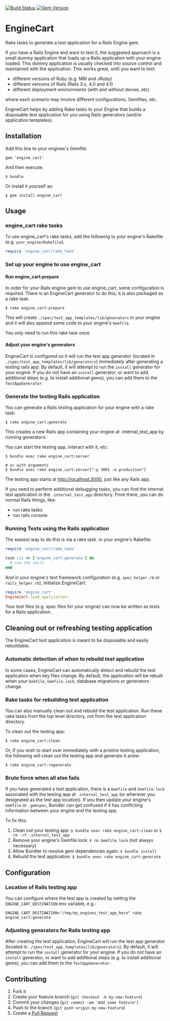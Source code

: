 [![Build Status](https://travis-ci.org/cbeer/engine_cart.svg?branch=master)](https://travis-ci.org/cbeer/engine_cart) [![Gem Version](https://badge.fury.io/rb/engine_cart.svg)](http://badge.fury.io/rb/engine_cart)

# EngineCart

Rake tasks to generate a test application for a Rails Engine gem.

If you have a Rails Engine and want to test it, the suggested approach is a small dummy application that loads up a Rails application with your engine loaded. This dummy application is usually checked into source control and maintained with the application. This works great, until you want to test:

 - different versions of Ruby (e.g. MRI and JRuby)
 - different versions of Rails (Rails 3.x, 4.0 and 4.1)
 - different deployment environments (with and without devise, etc)

where each scenario may involve different configurations, Gemfiles, etc.

EngineCart helps by adding Rake tasks to your Engine that builds a disposable test application for you using Rails generators (and/or application templates).

## Installation

Add this line to your engines's Gemfile:

    gem 'engine_cart'

And then execute:

    $ bundle

Or install it yourself as:

    $ gem install engine_cart

## Usage

### engine_cart rake tasks

To use engine_cart's rake tasks, add the following to *your* engine's Rakefile (e.g. `your_engine/Rakefile`):

```ruby
require 'engine_cart/rake_task'
```

### Set up your engine to use engine_cart

#### Run engine_cart:prepare

In order for your Rails engine gem to use engine_cart, some configuration is required. There is an EngineCart generator to do this; it is also packaged as a rake task.

```
$ rake engine_cart:prepare
```

This will create `./spec/test_app_templates/lib/generators` in your engine and it will also append some code to your engine's `Gemfile`.

You only need to run this rake task once.

#### Adjust your engine's generators

EngineCart is configured so it will run the test app generator (located in `./spec/test_app_templates/lib/generators`) immediately after generating a testing rails app. By default, it will attempt to run the `install` generator for your engine. If you do not have an `install` generator, or want to add additional steps (e.g. to install additional gems), you can add them to the `TestAppGenerator`.


### Generate the testing Rails application

You can generate a Rails testing application for your engine with a rake task:

```
$ rake engine_cart:generate
```

This creates a new Rails app containing your engine at .internal_test_app by running generators.

You can start the testing app, interact with it, etc:

```
$ bundle exec rake engine_cart:server

# or with arguments
$ bundle exec rake engine_cart:server["-p 3001 -e production"]
```

The testing app starts at [http://localhost:3000](http://localhost:3000), just like any Rails app.

If you need to perform additional debugging tasks, you can find the internal test application in the `.internal_test_app` directory. From there, you can do normal Rails things, like:
* run rake tasks
* run rails console

### Running Tests using the Rails application

The easiest way to do this is via a rake task.  In your engine's Rakefile:

```ruby
require 'engine_cart/rake_task'

task :ci => ['engine_cart:generate'] do
  # run the tests
end
```

And in your engine's test framework configuration (e.g. `spec_helper.rb` or `rails_helper.rb`), initialize EngineCart:

```ruby
require 'engine_cart'
EngineCart.load_application!
```

Your test files (e.g. spec files for your engine) can now be written as tests for a Rails application.

## Cleaning out or refreshing testing application

The EngineCart test application is meant to be disposable and easily rebuildable.

### Automatic detection of when to rebuild test application

In some cases, EngineCart can automatically detect and rebuild the test application when key files change. By default, the application will be rebuilt when your `Gemfile`, `Gemfile.lock`, database migrations or generators change.

### Rake tasks for rebuilding test application

You can also manually clean out and rebuild the test application.  Run these rake tasks from the top level directory, not from the test application directory.

To clean out the testing app:

```
$ rake engine_cart:clean
```

Or, if you wish to start over immediately with a pristine testing application, the following will clean out the testing app and generate it anew:

```
$ rake engine_cart:regenerate
```

### Brute force when all else fails

If you have generated a test application, there is a `Gemfile` and `Gemfile.lock` associated with the testing app at `.internal_test_app` (or wherever you designated as the test app location).  If you then update *your* engine's `Gemfile` or `.gemspec`, Bundler can get confused if it has conflicting information between your engine and the testing app.

To fix this:

1. Clean out your testing app: `$ bundle exec rake engine_cart:clean` or `$ rm -rf .internal_test_app`
2. Remove your engine's Gemfile.lock: `$ rm Gemfile.lock` (not always necessary)
3. Allow Bundler to resolve gem dependencies again: `$ bundle install`
4. Rebuild the test application: `$ bundle exec rake engine_cart:generate`

## Configuration

### Location of Rails testing app

You can configure where the test app is created by setting the `ENGINE_CART_DESTINATION` env variable, e.g.:

```
ENGINE_CART_DESTINATION="/tmp/my_engines_test_app_here" rake engine_cart:generate
```

### Adjusting generators for Rails testing app

After creating the test application, EngineCart will run the test app generator (located in `./spec/test_app_templates/lib/generators`). By default, it will attempt to run the `install` generator for your engine. If you do not have an `install` generator, or want to add additional steps (e.g. to install additional gems), you can add them to the `TestAppGenerator`.

## Contributing

1. Fork it
2. Create your feature branch (`git checkout -b my-new-feature`)
3. Commit your changes (`git commit -am 'Add some feature'`)
4. Push to the branch (`git push origin my-new-feature`)
5. Create a [Pull Request](https://help.github.com/articles/using-pull-requests/)

